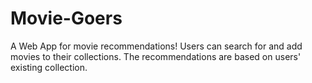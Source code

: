 # Movie-Goers
A Web App for movie recommendations! Users can search for and add movies to their collections. The recommendations are based on users' existing collection.
